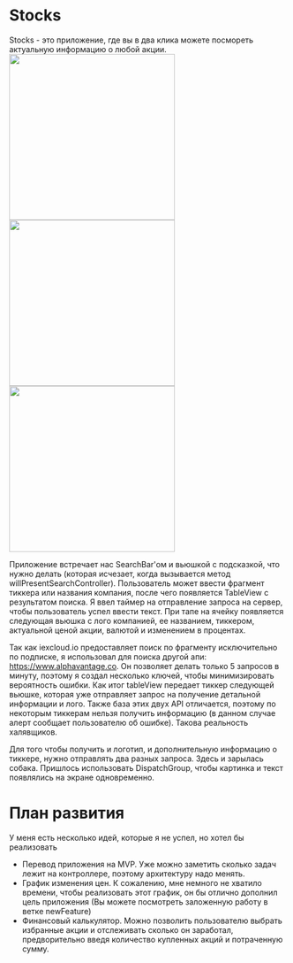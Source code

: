 # Stocks
Stocks - это приложение, где вы в два клика можете посмореть актуальную информацию о любой акции.
<img src="https://user-images.githubusercontent.com/99677952/153943249-8acc3174-d6d1-4bfd-ba62-a7a3cd6e52d6.png" width="300" /> <img src="https://user-images.githubusercontent.com/99677952/153943547-ce58a666-0f50-4599-8247-6ac493e89dea.png" width="300" /> <img src="https://user-images.githubusercontent.com/99677952/153943550-b3d438f5-0ee1-4c92-bf58-7746aa81a5cd.png" width="300" /> 

Приложение встречает нас SearchBar'ом и вьюшкой с подсказкой, что нужно делать (которая исчезает, когда вызывается метод willPresentSearchController). 
Пользователь может ввести фрагмент тиккера или названия компания, после чего появляется TableView с результатом поиска. Я ввел таймер на отправление запроса на сервер, чтобы пользователь успел ввести текст.
При тапе на ячейку появляется следующая вьюшка с лого компанией, ее названием, тиккером, актуальной ценой акции, валютой и изменением в процентах.

Так как iexcloud.io предоставляет поиск по фрагменту исключительно по подписке, я использовал для поиска другой апи: https://www.alphavantage.co.
Он позволяет делать только 5 запросов в минуту, поэтому я создал несколько ключей, чтобы минимизировать вероятность ошибки. Как итог tableView передает тиккер следующей вьюшке, которая уже отправляет запрос на получение детальной информации и лого.
Также база этих двух API отличается, поэтому по некоторым тиккерам нельзя получить информацию (в данном случае алерт сообщает пользователю об ошибке). Такова реальность халявщиков.

Для того чтобы получить и логотип, и дополнительную информацию о тиккере, нужно отправлять два разных запроса. Здесь и зарылась собака. Пришлось использовать DispatchGroup, чтобы картинка и текст появлялись на экране одновременно.

# План развития
У меня есть несколько идей, которые я не успел, но хотел бы реализовать
* Перевод приложения на MVP.
Уже можно заметить сколько задач лежит на контроллере, поэтому архитектуру надо менять.
* График изменения цен.
К сожалению, мне немного не хватило времени, чтобы реализовать этот график, он бы отлично дополнил цель приложения (Вы можете посмотреть заложенную работу в ветке newFeature)
* Финансовый калькулятор.
Можно позволить пользователю выбрать избранные акции и отслеживать сколько он заработал, предворительно введя количество купленных акций и потраченную сумму.


